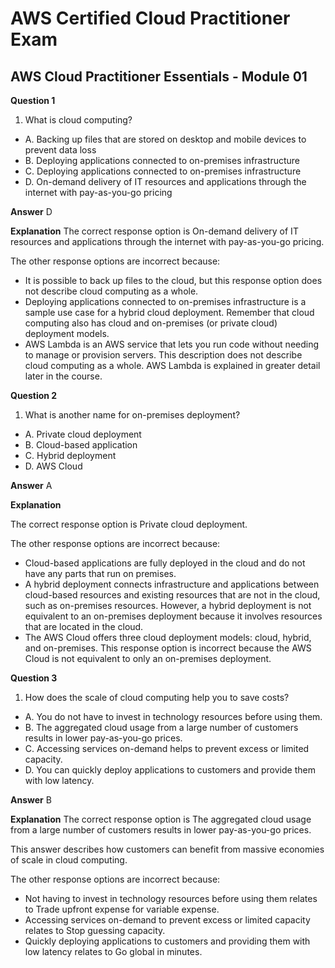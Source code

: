 # AWS Certified Cloud Practitioner Exam

## AWS Cloud Practitioner Essentials - Module 01

**Question 1**

1. What is cloud computing?
*  A. Backing up files that are stored on desktop and mobile devices to prevent data loss
*  B. Deploying applications connected to on-premises infrastructure
*  C. Deploying applications connected to on-premises infrastructure
*  D. On-demand delivery of IT resources and applications through the internet with pay-as-you-go pricing


**Answer**  D

**Explanation**
The correct response option is On-demand delivery of IT resources and applications through the internet with pay-as-you-go pricing.

The other response options are incorrect because:

* It is possible to back up files to the cloud, but this response option does not describe cloud computing as a whole.
* Deploying applications connected to on-premises infrastructure is a sample use case for a hybrid cloud deployment. Remember that cloud computing also has cloud and on-premises (or private cloud) deployment models.
* AWS Lambda is an AWS service that lets you run code without needing to manage or provision servers. This description does not describe cloud computing as a whole. AWS Lambda is explained in greater detail later in the course.


**Question 2**

1. What is another name for on-premises deployment?
*  A. Private cloud deployment
*  B. Cloud-based application
*  C. Hybrid deployment
*  D. AWS Cloud


**Answer**  A

**Explanation**

The correct response option is Private cloud deployment.

The other response options are incorrect because:

* Cloud-based applications are fully deployed in the cloud and do not have any parts that run on premises.
* A hybrid deployment connects infrastructure and applications between cloud-based resources and existing resources that are not in the cloud, such as on-premises resources. However, a hybrid deployment is not equivalent to an on-premises deployment because it involves resources that are located in the cloud.
* The AWS Cloud offers three cloud deployment models: cloud, hybrid, and on-premises. This response option is incorrect because the AWS Cloud is not equivalent to only an on-premises deployment.




**Question 3**

1. How does the scale of cloud computing help you to save costs?
*  A. You do not have to invest in technology resources before using them.
*  B. The aggregated cloud usage from a large number of customers results in lower pay-as-you-go prices.
*  C. Accessing services on-demand helps to prevent excess or limited capacity.
*  D. You can quickly deploy applications to customers and provide them with low latency.


**Answer**  B

**Explanation**
The correct response option is The aggregated cloud usage from a large number of customers results in lower pay-as-you-go prices.

This answer describes how customers can benefit from massive economies of scale in cloud computing.

The other response options are incorrect because:

* Not having to invest in technology resources before using them relates to Trade upfront expense for variable expense.
* Accessing services on-demand to prevent excess or limited capacity relates to Stop guessing capacity.
* Quickly deploying applications to customers and providing them with low latency relates to Go global in minutes.